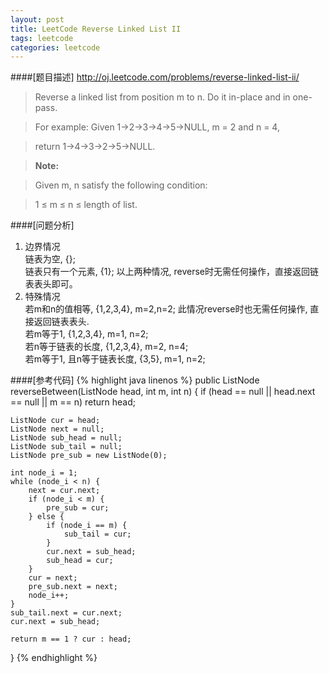 ```yaml
---
layout: post
title: LeetCode Reverse Linked List II
tags: leetcode
categories: leetcode
---
```

####[题目描述]
<http://oj.leetcode.com/problems/reverse-linked-list-ii/>
>Reverse a linked list from position m to n. Do it in-place and in one-pass.

>For example:
>Given 1->2->3->4->5->NULL, m = 2 and n = 4,

>return 1->4->3->2->5->NULL.

>**Note:**

>Given m, n satisfy the following condition:

>1 ≤ m ≤ n ≤ length of list.

####[问题分析]
1. 边界情况  
链表为空, {};  
链表只有一个元素, {1}; 
以上两种情况, reverse时无需任何操作，直接返回链表表头即可。
2. 特殊情况  
若m和n的值相等, {1,2,3,4}, m=2,n=2; 此情况reverse时也无需任何操作, 直接返回链表表头.  
若m等于1, {1,2,3,4}, m=1, n=2;  
若n等于链表的长度, {1,2,3,4}, m=2, n=4;  
若m等于1, 且n等于链表长度, {3,5}, m=1, n=2;  

####[参考代码]
{% highlight java linenos %}
public ListNode reverseBetween(ListNode head, int m, int n) {
    if (head == null || head.next == null || m == n) return head;
        
    ListNode cur = head;
    ListNode next = null;
    ListNode sub_head = null;
    ListNode sub_tail = null;
    ListNode pre_sub = new ListNode(0);
        
    int node_i = 1;
    while (node_i < n) {
        next = cur.next;
        if (node_i < m) {
            pre_sub = cur;
        } else {
            if (node_i == m) {
                sub_tail = cur;
            }
            cur.next = sub_head;
            sub_head = cur;
        }
        cur = next;
        pre_sub.next = next;
        node_i++;
    }
    sub_tail.next = cur.next;
    cur.next = sub_head;
        
    return m == 1 ? cur : head;  
}
{% endhighlight %}